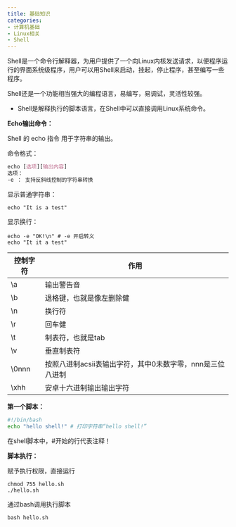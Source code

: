 ```yaml
---
title: 基础知识
categories: 
- 计算机基础
- Linux相关
- Shell
---
```


Shell是一个命令行解释器，为用户提供了一个向Linux内核发送请求，以便程序运行的界面系统级程序，用户可以用Shell来启动，挂起，停止程序，甚至编写一些程序。

Shell还是一个功能相当强大的编程语言，易编写，易调试，灵活性较强。

* Shell是解释执行的脚本语言，在Shell中可以直接调用Linux系统命令。

**Echo输出命令：**

Shell 的 echo 指令 用于字符串的输出。

命令格式：

```css
echo [选项][输出内容]
选项：
-e ： 支持反斜线控制的字符串转换
```
显示普通字符串：

```
echo "It is a test"
```

显示换行：

```
echo -e "OK!\n" # -e 开启转义
echo "It it a test"
```

| 控制字符 | 作用                                                      |
| -------- | --------------------------------------------------------- |
| \a       | 输出警告音                                                |
| \b       | 退格键，也就是像左删除健                                  |
| \n       | 换行符                                                    |
| \r       | 回车健                                                    |
| \t       | 制表符，也就是tab                                         |
| \v       | 垂直制表符                                                |
| \0nnn    | 按照八进制acsii表输出字符，其中0未数字零，nnn是三位八进制 |
| \xhh     | 安卓十六进制输出输出字符                                  |

**第一个脚本：**

```bash
#!/bin/bash
echo "hello shell!" # 打印字符串“hello shell!”
```

在shell脚本中，#开始的行代表注释！

**脚本执行：**

赋予执行权限，直接运行

```
chmod 755 hello.sh
./hello.sh
```

通过bash调用执行脚本

```
bash hello.sh
```